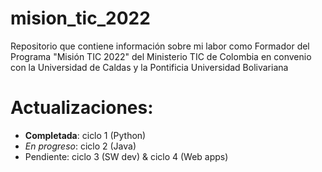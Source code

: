 # mision_tic_2022
Repositorio que contiene información sobre mi labor como Formador del Programa "Misión TIC 2022" del Ministerio TIC de Colombia en convenio con la Universidad de Caldas y la Pontificia Universidad Bolivariana

# Actualizaciones:

 - **Completada**: ciclo 1 (Python)
 - *En progreso*: ciclo 2 (Java)
 - Pendiente: ciclo 3 (SW dev) & ciclo 4 (Web apps)
